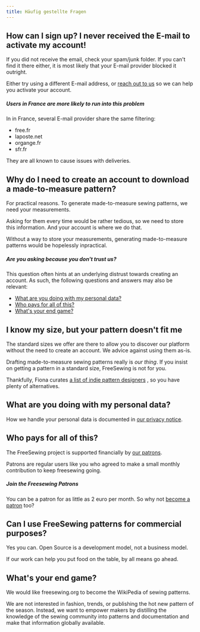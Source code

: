 ```yaml
---
title: Häufig gestellte Fragen
---
```


## How can I sign up? I never received the E-mail to activate my account!

If you did not receive the email, check your spam/junk folder. If you can't find it there either, it is most likely that your E-mail provider blocked it outright.

Either try using a different E-mail address, or [reach out to us](https://gitter.im/freesewing/help) so we can help you activate your account.

<Note>

##### Users in France are more likely to run into this problem

In in France, several E-mail provider share the same filtering:

 - free.fr
 - laposte.net
 - organge.fr
 - sfr.fr

They are all known to cause issues with deliveries.

</Note>

## Why do I need to create an account to download a made-to-measure pattern?

For practical reasons. To generate made-to-measure sewing patterns, we need your measurements.

Asking for them every time would be rather tedious, so we need to store this information. And your account is where we do that.

Without a way to store your measurements, generating made-to-measure patterns would be hopelessly inpractical.

<Note>

##### Are you asking because you don't trust us?

This question often hints at an underlying distrust towards
creating an account. As such, the following questions and answers may also be relevant:

 - [What are you doing with my personal data?](#what-are-you-doing-with-my-personal-data)
 - [Who pays for all of this?](#who-pays-for-all-of-this)
 - [What's your end game?](#whats-your-end-game)

</Note>

## I know my size, but your pattern doesn't fit me

The standard sizes we offer are there to allow you to discover our platform without the need to create an account. We advice against using them as-is.

Drafting made-to-measure sewing patterns really is *our thing*. If you insist on getting a pattern in a standard size, FreeSewing is not for you.

Thankfully, Fiona curates [a list of indie pattern designers](https://chainstitcher.blogspot.com/p/indie-pattern-designers.html) , so you have plenty of alternatives.

## What are you doing with my personal data?

How we handle your personal data is documented in [our privacy notice](/docs/about/privacy/).

## Who pays for all of this?

The FreeSewing project is supported financially by [our patrons](/patrons).

Patrons are regular users like you who agreed to make a small monthly contribution to keep freesewing going.

<Note>

##### Join the Freesewing Patrons
You can be a patron for as little as 2 euro per month. So why not 
[become a patron](/patrons/join) too?

</Note>

## Can I use FreeSewing patterns for commercial purposes?

Yes you can. Open Source is a development model, not a business model.

If our work can help you put food on the table, by all means go ahead.

## What's your end game?

We would like freesewing.org to become the WikiPedia of sewing patterns.

We are not interested in fashion, trends, or publishing the hot new pattern of the season. Instead, we want to empower makers by distilling the knowledge of the sewing community into patterns and documentation and make that information globally available. 
